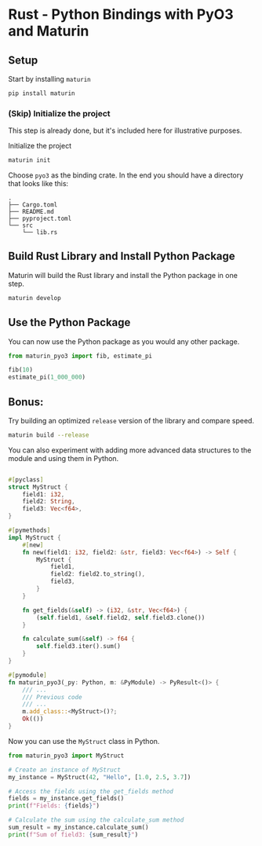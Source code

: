# Rust - Python Bindings with PyO3 and Maturin

## Setup

Start by installing `maturin`
```bash
pip install maturin
```

### (Skip) Initialize the project
This step is already done, but it's included here for illustrative purposes.

Initialize the project
```bash
maturin init
```
Choose `pyo3` as the binding crate.
In the end you should have a directory that looks like this:
```
.
├── Cargo.toml
├── README.md
├── pyproject.toml
└── src
    └── lib.rs
```

## Build Rust Library and Install Python Package

Maturin will build the Rust library and install the Python package in one step.
```bash
maturin develop
```

## Use the Python Package

You can now use the Python package as you would any other package.
```python
from maturin_pyo3 import fib, estimate_pi

fib(10)
estimate_pi(1_000_000)
```

## Bonus:

Try building an optimized `release` version of the library and compare speed.
```bash
maturin build --release
```

You can also experiment with adding more advanced data structures to the module and using them in Python.
```rust

#[pyclass]
struct MyStruct {
    field1: i32,
    field2: String,
    field3: Vec<f64>,
}

#[pymethods]
impl MyStruct {
    #[new]
    fn new(field1: i32, field2: &str, field3: Vec<f64>) -> Self {
        MyStruct {
            field1,
            field2: field2.to_string(),
            field3,
        }
    }

    fn get_fields(&self) -> (i32, &str, Vec<f64>) {
        (self.field1, &self.field2, self.field3.clone())
    }

    fn calculate_sum(&self) -> f64 {
        self.field3.iter().sum()
    }
}

#[pymodule]
fn maturin_pyo3(_py: Python, m: &PyModule) -> PyResult<()> {
    /// ...
    /// Previous code
    /// ...
    m.add_class::<MyStruct>()?;
    Ok(())
}
```

Now you can use the `MyStruct` class in Python.
```python
from maturin_pyo3 import MyStruct

# Create an instance of MyStruct
my_instance = MyStruct(42, "Hello", [1.0, 2.5, 3.7])

# Access the fields using the get_fields method
fields = my_instance.get_fields()
print(f"Fields: {fields}")

# Calculate the sum using the calculate_sum method
sum_result = my_instance.calculate_sum()
print(f"Sum of field3: {sum_result}")
```
